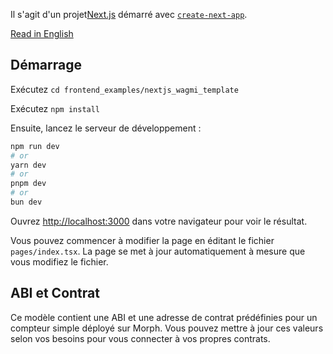 Il s'agit d'un projet[Next.js](https://nextjs.org/)  démarré avec [`create-next-app`](https://github.com/vercel/next.js/tree/canary/packages/create-next-app).

[Read in English](./README.md)

## Démarrage

Exécutez `cd frontend_examples/nextjs_wagmi_template`

Exécutez `npm install`

Ensuite, lancez le serveur de développement :

```bash
npm run dev
# or
yarn dev
# or
pnpm dev
# or
bun dev
```

Ouvrez [http://localhost:3000](http://localhost:3000) dans votre navigateur pour voir le résultat.

Vous pouvez commencer à modifier la page en éditant le fichier  `pages/index.tsx`. La page se met à jour automatiquement à mesure que vous modifiez le fichier.

## ABI et Contrat

Ce modèle contient une ABI et une adresse de contrat prédéfinies pour un compteur simple déployé sur Morph. Vous pouvez mettre à jour ces valeurs selon vos besoins pour vous connecter à vos propres contrats. 




